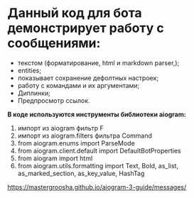 # Данный код для бота демонстрирует работу с сообщениями:
- текстом (форматирование, html и markdown parser,);
- entities;
- показывает сохранение дефолтных настроек;
- работу с командами и их аргументами;
- Диплинки;
- Предпросмотр ссылок.

**В коде используются инструменты библиотеки aiogram:**
1. импорт из aiogram фильтр F
2. импорт из aiogram.filters фильтра Command
3. from aiogram.enums import ParseMode
4. from aiogram.client.default import DefaultBotProperties
5. from aiogram import html
6. from aiogram.utils.formatting import Text,
    Bold, as_list, as_marked_section, as_key_value, HashTag

https://mastergroosha.github.io/aiogram-3-guide/messages/